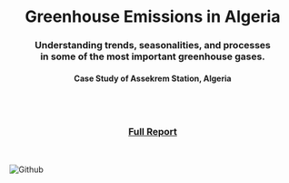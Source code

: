 <h1 align='center'>Greenhouse Emissions in Algeria </h1> 
  
<h3 align='center'>Understanding trends, seasonalities, and processes<br>in some of the most important greenhouse gases.</h3>

<h4 align='center'>Case Study of Assekrem Station, Algeria</h4>
<br><br>
<h3 align='center'><a href="https://tahahaha7.github.io/Greenhouse_Emissions_Algeria/">Full Report</a></h3>

<br>

![Github](https://github.com/Tahahaha7/Greenhouse_Emissions_Algeria/blob/master/sahara_the_greatest_desert.jpg)
